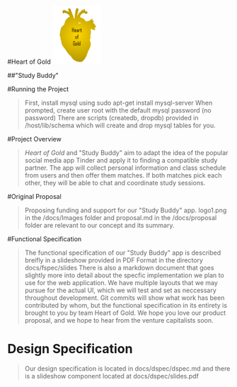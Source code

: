 #Heart of Gold
<img src = "docs/Images/logo1.png" alt = "Heart of Gold" height = "132" width = "110">

##"Study Buddy"

#Running the Project
> First, install mysql using sudo apt-get install mysql-server
> When prompted, create user root with the default mysql password (no password)
> There are scripts (createdb, dropdb) provided in /host/lib/schema which will create and drop mysql tables for you.

#Project Overview
>*Heart of Gold* and "Study Buddy" aim to adapt the idea of the popular social media app Tinder and apply it to finding a compatible study partner. The app will collect personal information and class schedule from users and then offer them matches. If both matches pick each other, they will be able to chat and coordinate study sessions.

#Original Proposal
> Proposing funding and support for our "Study Buddy" app. logo1.png in the /docs/Images folder and proposal.md in the /docs/proposal folder are relevant to our concept and its summary.

#Functional Specification
> The functional specification of our "Study Buddy" app is described breifly in a slideshow provided in PDF Format in the directory docs/fspec/slides
> There is also a markdown document that goes slightly more into detail about the specfic implementation we plan to use for the web application. We have multiple layouts that we may pursue for the actual UI, which we will test and set as neccessary throughout development.
> Git commits will show what work has been contributed by whom, but the functional specification in its entirety is brought to you by team Heart of Gold. We hope you love our product proposal, and we hope to hear from the venture capitalists soon.

# Design Specification
> Our design specification is located in docs/dspec/dspec.md and there is a slideshow component located at docs/dspec/slides.pdf

